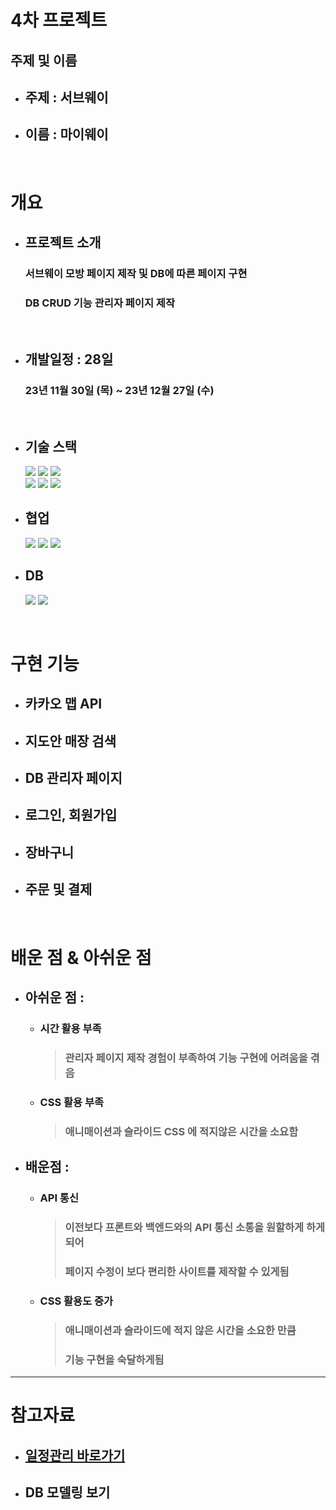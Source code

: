 # 4차 프로젝트

## 주제 및 이름
  - ## 주제 : 서브웨이
  - ## 이름 : 마이웨이

<br />

# 개요

- ## 프로젝트 소개
  ### 서브웨이 모방 페이지 제작 및 DB에 따른 페이지 구현
  ### DB CRUD 기능 관리자 페이지 제작 

<br />

- ## 개발일정 : 28일
  ### 23년 11월 30일 (목) ~ 23년 12월 27일 (수)

<br>

- ## 기술 스택
  <img src="https://img.shields.io/badge/html5-E34F26?style=for-the-badge&logo=html5&logoColor=white">
  <img src="https://img.shields.io/badge/css3-1572B6?style=for-the-badge&logo=css3&logoColor=white">
  <img src="https://img.shields.io/badge/javascript-F7DF1E?style=for-the-badge&logo=javascript&logoColor=black">
  <br />
  <img src="https://img.shields.io/badge/react-61DAFB?style=for-the-badge&logo=react&logoColor=black">
  <img src="https://img.shields.io/badge/node.js-339933?style=for-the-badge&logo=Node.js&logoColor=white">
  <img src="https://img.shields.io/badge/express-000000?style=for-the-badge&logo=express&logoColor=white">

- ## 협업
  <img src="https://img.shields.io/badge/kakaotalk-FFCD00?style=for-the-badge&logo=kakaotalk&logoColor=white">
  <img src="https://img.shields.io/badge/discord-5865F2?style=for-the-badge&logo=discord&logoColor=white">
  <img src="https://img.shields.io/badge/github-181717?style=for-the-badge&logo=github&logoColor=white">

- ## DB
  <img src="https://img.shields.io/badge/mysql-4479A1?style=for-the-badge&logo=mysql&logoColor=white">
  <img src="https://img.shields.io/badge/sequelize-52B0E7?style=for-the-badge&logo=sequelize&logoColor=white">

<br>

# 구현 기능

- ## 카카오 맵 API
- ## 지도안 매장 검색
- ## DB 관리자 페이지
- ## 로그인, 회원가입
- ## 장바구니
- ## 주문 및 결제

<br>

# 배운 점 & 아쉬운 점

- ## 아쉬운 점 :
    - ### 시간 활용 부족
      > ### 관리자 페이지 제작 경험이 부족하여 기능 구현에 어려움을 겪음
    - ### CSS 활용 부족
      > ### 애니매이션과 슬라이드 CSS 에 적지않은 시간을 소요함

- ## 배운점 :
    - ### API 통신
      > ### 이전보다 프론트와 백엔드와의 API 통신 소통을 원할하게 하게 되어
      > ### 페이지 수정이 보다 편리한 사이트를 제작할 수 있게됨
    - ### CSS 활용도 증가
      > ### 애니매이션과 슬라이드에 적지 않은 시간을 소요한 만큼
      > ### 기능 구현을 숙달하게됨

---

# 참고자료

- ## <a href="https://docs.google.com/spreadsheets/d/1drNUTOtFHtqffZ6alQuUwb4Z20koVz35DjbzICQPuvg/edit#gid=0">일정관리 바로가기</a>

- ## <a hef="https://dbdiagram.io/d/popol4-65692e373be149578717117f">DB 모델링 보기</a>
